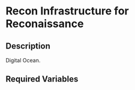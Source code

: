 Recon Infrastructure for Reconaissance
===

Description
---
Digital Ocean.

Required Variables
---




